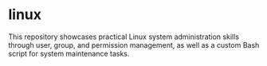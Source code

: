 # linux
This repository showcases practical Linux system administration skills through user, group, and permission management, as well as a custom Bash script for system maintenance tasks.
